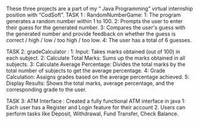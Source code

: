 These three projects are a part of my “ Java Programming” virtual internship position with “CodSoft”.
TASK 1 : RandomNumberGame: 1: The program generates a random number within 1 to 100.
                           2: Prompts the user to enter their guess for the generated number.
                           3: Compares the user's guess with the generated number and provide feedback on whether the guess
                              is correct / high / low / too high / too low.
                           4: The user has a total of 6 guesses.

TASK 2: gradeCalculator  : 1: Input: Takes marks obtained (out of 100) in each subject.
                           2: Calculate Total Marks: Sums up the marks obtained in all subjects.
                           3: Calculate Average Percentage: Divides the total marks by the total number of subjects to get the
                               average percentage.
                           4: Grade Calculation: Assigns grades based on the average percentage achieved.
                           5: Display Results: Shows the total marks, average percentage, and the corresponding grade to the user.

TASK 3: ATM Interface    : Created a fully functional ATM interface in java
                           1: Each user has a Register and Login feature for their account
                           2. Users can perform tasks like Deposit, Withdrawal, Fund Transfer, Check Balance.
